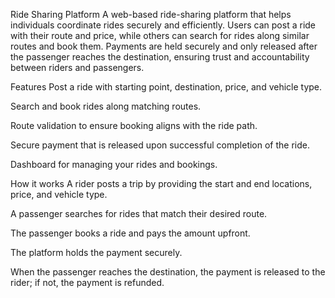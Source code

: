 Ride Sharing Platform
A web-based ride-sharing platform that helps individuals coordinate rides securely and efficiently. Users can post a ride with their route and price, while others can search for rides along similar routes and book them. Payments are held securely and only released after the passenger reaches the destination, ensuring trust and accountability between riders and passengers.

Features
Post a ride with starting point, destination, price, and vehicle type.

Search and book rides along matching routes.

Route validation to ensure booking aligns with the ride path.

Secure payment that is released upon successful completion of the ride.

Dashboard for managing your rides and bookings.

How it works
A rider posts a trip by providing the start and end locations, price, and vehicle type.

A passenger searches for rides that match their desired route.

The passenger books a ride and pays the amount upfront.

The platform holds the payment securely.

When the passenger reaches the destination, the payment is released to the rider; if not, the payment is refunded.
